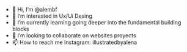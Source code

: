 - 👋 Hi, I’m @alembf
- 👀 I’m interested in Ux/Ui Desing
- 🌱 I’m currently learning going deeper into the fundamental building blocks
- 💞️ I’m looking to collaborate on websites proyects
- 📫 How to reach me Instagram: illustratedbyalena

